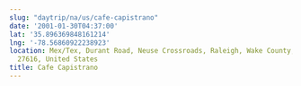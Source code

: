 ```yaml
---
slug: "daytrip/na/us/cafe-capistrano"
date: '2001-01-30T04:37:00'
lat: '35.896369848161214'
lng: '-78.56860922238923'
location: Mex/Tex, Durant Road, Neuse Crossroads, Raleigh, Wake County, North Carolina,
  27616, United States
title: Cafe Capistrano
---
```



